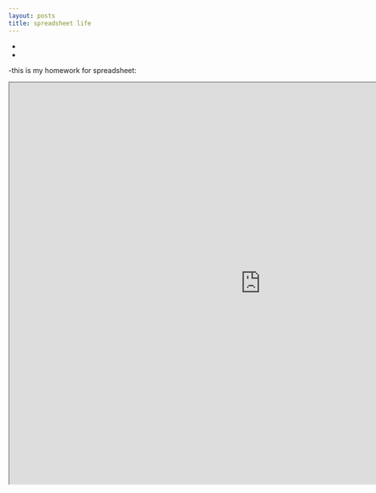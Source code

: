 ```yaml
---
layout: posts
title: spreadsheet life 
---
```



-
-
-this is my homework for spreadsheet:


<!-- <iframe src="https://docs.google.com/spreadsheets/d/e/2PACX-1vSCj4ZIsd-b3k3WZbaoZ1k4nxl57kgGEC0xrqcbNbsIaftHIZq6sSeAJqyY-WMZKOS7J-H9Ze3NsRPP/pubhtml?widget=true&amp;headers=false"></iframe> -->


<iframe src="https://docs.google.com/spreadsheets/d/e/2PACX-1vSCj4ZIsd-b3k3WZbaoZ1k4nxl57kgGEC0xrqcbNbsIaftHIZq6sSeAJqyY-WMZKOS7J-H9Ze3NsRPP/pubhtml?widget=true&amp;headers=false"width="1000" height="800"></iframe>
